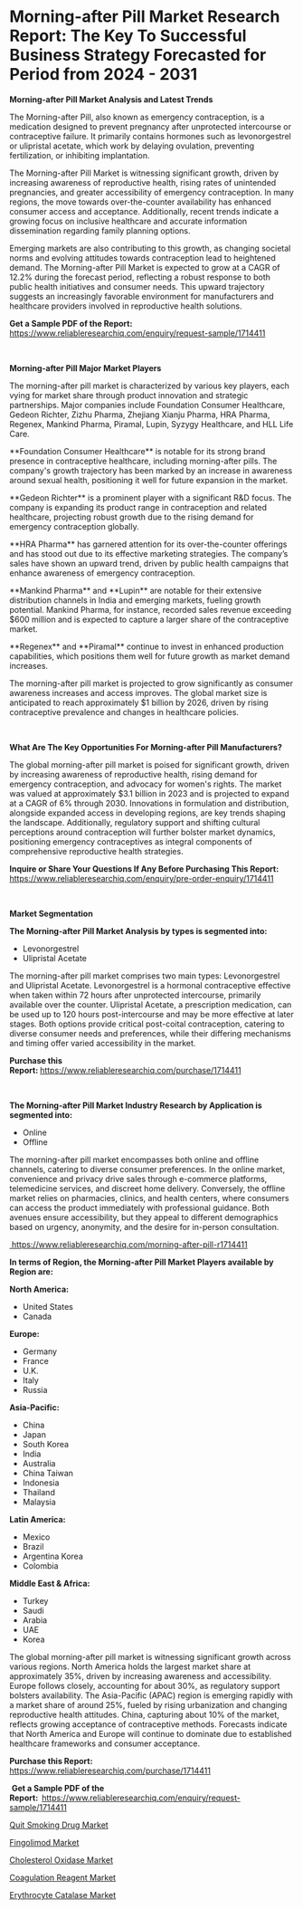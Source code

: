 <p><h1>Morning-after Pill Market Research Report: The Key To Successful Business Strategy Forecasted for Period from 2024 - 2031</h1></p><p><strong>Morning-after Pill Market Analysis and Latest Trends</strong></p>
<p><p>The Morning-after Pill, also known as emergency contraception, is a medication designed to prevent pregnancy after unprotected intercourse or contraceptive failure. It primarily contains hormones such as levonorgestrel or ulipristal acetate, which work by delaying ovulation, preventing fertilization, or inhibiting implantation. </p><p>The Morning-after Pill Market is witnessing significant growth, driven by increasing awareness of reproductive health, rising rates of unintended pregnancies, and greater accessibility of emergency contraception. In many regions, the move towards over-the-counter availability has enhanced consumer access and acceptance. Additionally, recent trends indicate a growing focus on inclusive healthcare and accurate information dissemination regarding family planning options. </p><p>Emerging markets are also contributing to this growth, as changing societal norms and evolving attitudes towards contraception lead to heightened demand. The Morning-after Pill Market is expected to grow at a CAGR of 12.2% during the forecast period, reflecting a robust response to both public health initiatives and consumer needs. This upward trajectory suggests an increasingly favorable environment for manufacturers and healthcare providers involved in reproductive health solutions.</p></p>
<p><strong>Get a Sample PDF of the Report:&nbsp;</strong> <a href="https://www.reliableresearchiq.com/enquiry/request-sample/1714411?utm_campaign=1769&utm_medium=2&utm_source=Github&utm_content=ia&utm_term=22102024&utm_id=morning-after-pill">https://www.reliableresearchiq.com/enquiry/request-sample/1714411</a></p>
<p>&nbsp;</p>
<p><strong>Morning-after Pill Major Market Players</strong></p>
<p><p>The morning-after pill market is characterized by various key players, each vying for market share through product innovation and strategic partnerships. Major companies include Foundation Consumer Healthcare, Gedeon Richter, Zizhu Pharma, Zhejiang Xianju Pharma, HRA Pharma, Regenex, Mankind Pharma, Piramal, Lupin, Syzygy Healthcare, and HLL Life Care.</p><p>**Foundation Consumer Healthcare** is notable for its strong brand presence in contraceptive healthcare, including morning-after pills. The company's growth trajectory has been marked by an increase in awareness around sexual health, positioning it well for future expansion in the market.</p><p>**Gedeon Richter** is a prominent player with a significant R&D focus. The company is expanding its product range in contraception and related healthcare, projecting robust growth due to the rising demand for emergency contraception globally.</p><p>**HRA Pharma** has garnered attention for its over-the-counter offerings and has stood out due to its effective marketing strategies. The company’s sales have shown an upward trend, driven by public health campaigns that enhance awareness of emergency contraception.</p><p>**Mankind Pharma** and **Lupin** are notable for their extensive distribution channels in India and emerging markets, fueling growth potential. Mankind Pharma, for instance, recorded sales revenue exceeding $600 million and is expected to capture a larger share of the contraceptive market.</p><p>**Regenex** and **Piramal** continue to invest in enhanced production capabilities, which positions them well for future growth as market demand increases.</p><p>The morning-after pill market is projected to grow significantly as consumer awareness increases and access improves. The global market size is anticipated to reach approximately $1 billion by 2026, driven by rising contraceptive prevalence and changes in healthcare policies.</p></p>
<p>&nbsp;</p>
<p><strong>What Are The Key Opportunities For Morning-after Pill Manufacturers?</strong></p>
<p><p>The global morning-after pill market is poised for significant growth, driven by increasing awareness of reproductive health, rising demand for emergency contraception, and advocacy for women's rights. The market was valued at approximately $3.1 billion in 2023 and is projected to expand at a CAGR of 6% through 2030. Innovations in formulation and distribution, alongside expanded access in developing regions, are key trends shaping the landscape. Additionally, regulatory support and shifting cultural perceptions around contraception will further bolster market dynamics, positioning emergency contraceptives as integral components of comprehensive reproductive health strategies.</p></p>
<p><strong>Inquire or Share Your Questions If Any Before Purchasing This Report:</strong> <a href="https://www.reliableresearchiq.com/enquiry/pre-order-enquiry/1714411?utm_campaign=1769&utm_medium=2&utm_source=Github&utm_content=ia&utm_term=22102024&utm_id=morning-after-pill">https://www.reliableresearchiq.com/enquiry/pre-order-enquiry/1714411</a></p>
<p>&nbsp;</p>
<p><strong>Market Segmentation</strong></p>
<p><strong>The Morning-after Pill Market Analysis by types is segmented into:</strong></p>
<p><ul><li>Levonorgestrel</li><li>Ulipristal Acetate</li></ul></p>
<p><p>The morning-after pill market comprises two main types: Levonorgestrel and Ulipristal Acetate. Levonorgestrel is a hormonal contraceptive effective when taken within 72 hours after unprotected intercourse, primarily available over the counter. Ulipristal Acetate, a prescription medication, can be used up to 120 hours post-intercourse and may be more effective at later stages. Both options provide critical post-coital contraception, catering to diverse consumer needs and preferences, while their differing mechanisms and timing offer varied accessibility in the market.</p></p>
<p><strong>Purchase this Report:&nbsp;</strong><a href="https://www.reliableresearchiq.com/purchase/1714411?utm_campaign=1769&utm_medium=2&utm_source=Github&utm_content=ia&utm_term=22102024&utm_id=morning-after-pill">https://www.reliableresearchiq.com/purchase/1714411</a></p>
<p>&nbsp;</p>
<p><strong>The Morning-after Pill Market Industry Research by Application is segmented into:</strong></p>
<p><ul><li>Online</li><li>Offline</li></ul></p>
<p><p>The morning-after pill market encompasses both online and offline channels, catering to diverse consumer preferences. In the online market, convenience and privacy drive sales through e-commerce platforms, telemedicine services, and discreet home delivery. Conversely, the offline market relies on pharmacies, clinics, and health centers, where consumers can access the product immediately with professional guidance. Both avenues ensure accessibility, but they appeal to different demographics based on urgency, anonymity, and the desire for in-person consultation.</p></p>
<p><a href="https://www.reliableresearchiq.com/morning-after-pill-r1714411?utm_campaign=1769&utm_medium=2&utm_source=Github&utm_content=ia&utm_term=22102024&utm_id=morning-after-pill">&nbsp;https://www.reliableresearchiq.com/morning-after-pill-r1714411</a></p>
<p><strong>In terms of Region, the Morning-after Pill Market Players available by Region are:</strong></p>
<p>
    <p> <strong> North America: </strong>
        <ul>
            <li>United States</li>
            <li>Canada</li>
        </ul>
        </p> 
    <p> <strong> Europe: </strong>
        <ul>
            <li>Germany</li>
            <li>France</li>
            <li>U.K.</li>
            <li>Italy</li>
            <li>Russia</li>
        </ul>
        </p> 
    <p> <strong> Asia-Pacific: </strong>
        <ul>
            <li>China</li>
            <li>Japan</li>
            <li>South Korea</li>
            <li>India</li>
            <li>Australia</li>
            <li>China Taiwan</li>
            <li>Indonesia</li>
            <li>Thailand</li>
            <li>Malaysia</li>
        </ul>
        </p> 
    <p> <strong> Latin America: </strong>
        <ul>
            <li>Mexico</li>
            <li>Brazil</li>
            <li>Argentina Korea</li>
            <li>Colombia</li>
        </ul>
        </p> 
    <p> <strong> Middle East & Africa: </strong>
        <ul>
            <li>Turkey</li>
            <li>Saudi</li>
            <li>Arabia</li>
            <li>UAE</li>
            <li>Korea</li>
        </ul>
    </p>
    </p>
<p><p>The global morning-after pill market is witnessing significant growth across various regions. North America holds the largest market share at approximately 35%, driven by increasing awareness and accessibility. Europe follows closely, accounting for about 30%, as regulatory support bolsters availability. The Asia-Pacific (APAC) region is emerging rapidly with a market share of around 25%, fueled by rising urbanization and changing reproductive health attitudes. China, capturing about 10% of the market, reflects growing acceptance of contraceptive methods. Forecasts indicate that North America and Europe will continue to dominate due to established healthcare frameworks and consumer acceptance.</p></p>
<p><strong>Purchase this Report: </strong><a href="https://www.reliableresearchiq.com/purchase/1714411?utm_campaign=1769&utm_medium=2&utm_source=Github&utm_content=ia&utm_term=22102024&utm_id=morning-after-pill">https://www.reliableresearchiq.com/purchase/1714411</a></p>
<p>&nbsp;<strong>Get a Sample PDF of the Report:&nbsp;&nbsp;</strong><a href="https://www.reliableresearchiq.com/enquiry/request-sample/1714411?utm_campaign=1769&utm_medium=2&utm_source=Github&utm_content=ia&utm_term=22102024&utm_id=morning-after-pill">https://www.reliableresearchiq.com/enquiry/request-sample/1714411</a></p>
<p><strong></strong></p>
<p><p><a href="https://www.linkedin.com/pulse/strategic-market-insights-global-quit-smoking-drug-2024-2031-ki7oc?utm_campaign=1769&utm_medium=2&utm_source=Github&utm_content=ia&utm_term=22102024&utm_id=morning-after-pill">Quit Smoking Drug Market</a></p><p><a href="https://www.linkedin.com/pulse/navigating-fingolimod-market-expert-analysis-forecast-period-opcec?utm_campaign=1769&utm_medium=2&utm_source=Github&utm_content=ia&utm_term=22102024&utm_id=morning-after-pill">Fingolimod Market</a></p><p><a href="https://www.linkedin.com/pulse/global-cholesterol-oxidase-market-analysis-trends-forecasts-rwc2c?utm_campaign=1769&utm_medium=2&utm_source=Github&utm_content=ia&utm_term=22102024&utm_id=morning-after-pill">Cholesterol Oxidase Market</a></p><p><a href="https://www.linkedin.com/pulse/coagulation-reagent-market-indicators-size-regional-breakdown-player-u6hbc?utm_campaign=1769&utm_medium=2&utm_source=Github&utm_content=ia&utm_term=22102024&utm_id=morning-after-pill">Coagulation Reagent Market</a></p><p><a href="https://www.linkedin.com/pulse/erythrocyte-catalase-market-industry-landscape-growth-trajectories-auqmc?utm_campaign=1769&utm_medium=2&utm_source=Github&utm_content=ia&utm_term=22102024&utm_id=morning-after-pill">Erythrocyte Catalase Market</a></p></p>